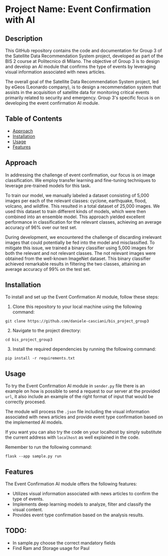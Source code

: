 # Project Name: Event Confirmation with AI
## Description

This GitHub repository contains the code and documentation for Group 3 of the Satellite Data Recommendation System project, developed as part of the BIS 2 course at Politecnico di Milano. The objective of Group 3 is to design and develop an AI module that confirms the type of events by leveraging visual information associated with news articles.

The overall goal of the Satellite Data Recommendation System project, led by eGeos (Leonardo company), is to design a recommendation system that assists in the acquisition of satellite data for monitoring critical events primarily related to security and emergency. Group 3's specific focus is on developing the event confirmation AI module.


## Table of Contents
- [Approach](#approach)
- [Installation](#installation)
- [Usage](#usage)
- [Features](#features)


## Approach

In addressing the challenge of event confirmation, our focus is on image classification. We employ transfer learning and fine-tuning techniques to leverage pre-trained models for this task.

To train our model, we manually labeled a dataset consisting of 5,000 images per each of the relevant classes: cyclone, earthquake, flood, volcano, and wildfire. This resulted in a total dataset of 25,000 images. We used this dataset to train different kinds of models, which were then combined into an ensemble model. This approach yielded excellent performance in classification for the relevant classes, achieving an average accuracy of 96% over our test set.

During development, we encountered the challenge of discarding irrelevant images that could potentially be fed into the model and misclassified. To mitigate this issue, we trained a binary classifier using 5,000 images for both the relevant and not relevant classes. The not relevant images were obtained from the well-known ImageNet dataset. This binary classifier achieved remarkable results in filtering the two classes, attaining an average accuracy of 99% on the test set.

## Installation

To install and set up the Event Confirmation AI module, follow these steps:

1. Clone this repository to your local machine using the following command:
```shell
git clone https://github.com/daniele-casciani/bis_project_group3
```
2. Navigate to the project directory:
```
cd bis_project_group3
```
3. Install the required dependencies by running the following command:
```
pip install -r requirements.txt
```

## Usage

To try the Event Confirmation AI module in `sender.py` file there is an example on how is possible to send a request to our server at the provided `url`, it also include an example of the right format of input that would be correctly procesed. 

The module will process the `.json` file including the visual information associated with news articles and provide event type confirmation based on the implemented AI models.

If you want you can also try the code on your localhost by simply substitute the current address with `localhost` as well explained in the code. 

Remember to run the following command:
```
flask --app sample.py run
```

## Features

The Event Confirmation AI module offers the following features:

- Utilizes visual information associated with news articles to confirm the type of events.
- Implements deep learning models to analyze, filter and classify the visual content.
- Provides event type confirmation based on the analysis results.
    
## TODO:
- In sample.py choose the correct mandatory fields
- Find Ram and Storage usage for Paul
